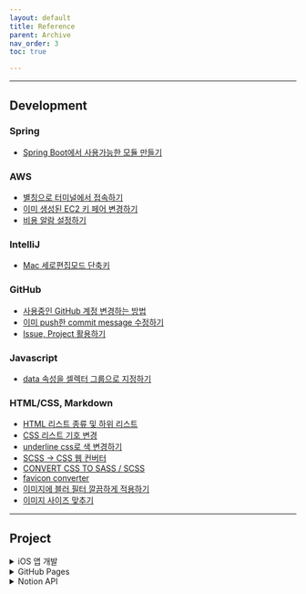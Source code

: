 ```yaml
---
layout: default
title: Reference
parent: Archive
nav_order: 3
toc: true

---
```


---
## Development
### Spring
- [Spring Boot에서 사용가능한 모듈 만들기](https://blog.naver.com/PostView.naver?blogId=writer0713&logNo=222249266550&parentCategoryNo=&categoryNo=83&viewDate=&isShowPopularPosts=false&from=postView)

### AWS
- [별칭으로 터미널에서 접속하기](https://soobarkbar.tistory.com/223)
- [이미 생성된 EC2 키 페어 변경하기](https://dev.classmethod.jp/articles/jw-try-changing-an-already-created-key-pair-for-amazon-ec2/)
- [비용 알람 설정하기](https://brunch.co.kr/@topasvga/3557)

### IntelliJ
- [Mac 세로편집모드 단축키](https://islet4you.tistory.com/entry/Intellij-%EC%84%B8%EB%A1%9C%ED%8E%B8%EC%A7%91%EB%AA%A8%EB%93%9C-%EC%A0%84%ED%99%98-%EB%8B%A8%EC%B6%95%ED%82%A4)


### GitHub
- [사용중인 GitHub 계정 변경하는 방법](https://www.lainyzine.com/ko/article/how-to-change-the-github-account-used-by-the-development-environment/)
- [이미 push한 commit message 수정하기](https://velog.io/@dev_bomdong/Git-%EC%9D%B4%EB%AF%B8-push%ED%95%9C-commit-message-%EC%88%98%EC%A0%95%ED%95%98%EA%B8%B0)
- [Issue, Project 활용하기](https://velog.io/@dohaeng0/GitHub-Project-Issue-%ED%99%9C%EC%9A%A9)

### Javascript
- [data 속성을 셀렉터 그룹으로 지정하기](https://stackoverflow.com/a/7084588)


### HTML/CSS, Markdown
- [HTML 리스트 종류 및 하위 리스트](http://lecturewebprogramming.blogspot.com/2012/09/html_30.html)
- [CSS 리스트 기호 변경](https://hadrysmateusz.com/blog/css-list-styling)
- [underline css로 색 변경하기](https://www.w3schools.com/cssref/css3_pr_text-decoration-color.php)
- [SCSS -> CSS 웹 컨버터](https://www.sassmeister.com/)
- [CONVERT CSS TO SASS / SCSS](https://css2sass.herokuapp.com/)
- [favicon converter](https://favicon.io/favicon-converter/)
- [이미지에 블러 필터 깔끔하게 적용하기](https://ncoding.tistory.com/22)
- [이미지 사이즈 맞추기](https://inpa.tistory.com/entry/CSS-%F0%9F%93%9A-%EC%9D%B4%EB%AF%B8%EC%A7%80-%EC%82%AC%EC%9D%B4%EC%A6%88-%EB%B9%84%EC%9C%A8-%EB%A7%9E%EC%B6%94%EB%8A%94-3%EA%B0%80%EC%A7%80-%EB%B0%A9%EB%B2%95-object-fit-background-size-position)

---

## Project

<details class="highlight p-5 mt-5" style="border-radius: 6px">
<summary class="text-purple-000 fw-500">iOS 앱 개발</summary>
<div markdown="1">

---
- **Appstore**
  - [앱스토어 배포 과정](https://velog.io/@heyksw/iOS-%EC%95%B1%EC%8A%A4%ED%86%A0%EC%96%B4-%EB%B0%B0%ED%8F%AC%EA%B3%BC%EC%A0%95)
- **Swift**
  - [Xcode에서 svg파일 사용하기](https://dinopia.tistory.com/6)
  - [한번에 App Icon 설정하기](https://baechukim.tistory.com/5)
- **SwiftUI**
  - [Binding 변수 주입하기 - Initialization](http://minsone.github.io/swiftui/swiftui-binding-initialize)
- **소셜 로그인**
  - [카카오 로그인](https://developers.kakao.com/docs/latest/ko/kakaologin/ios)
  - [구글 로그인](https://firebase.google.com/docs/auth/ios/google-signin)
  - [애플 로그인](https://blog.xmartlabs.com/blog/sign-in-with-apple-with-swiftui/)
- **푸시 알림**
  - [Firebase API DOC](https://firebase.google.com/docs/cloud-messaging/ios/receive?hl=ko)
  - [iOS 개인 개발자 등록](https://nebori.tistory.com/9)
  - [SwiftUI Push Handler](https://gist.github.com/prafullakumar/17b169885bb8defdd24bf9a7cdd84188#file-handlepushswiftui-swift)
  - [Spring Boot와 FCM 연동](https://kimseungjae.tistory.com/5)
  - [Firebase AppDelegate 예시](https://github.com/firebase/quickstart-ios/blob/master/messaging/MessagingExampleSwift/AppDelegate.swift)
  - [FCM을 사용한 Swift Push 알림만들기](https://m.blog.naver.com/PostView.nhn?blogId=whdals0&logNo=221117010124&proxyReferer=https:%2F%2Fwww.google.com%2F)
  - [iOS Firebase Push 사용하기](https://nicgoon.tistory.com/213)
</div>
</details>


<details class="highlight p-5 mt-5" style="border-radius: 6px">
<summary class="text-purple-000 fw-500">GitHub Pages</summary>
<div markdown="1">

---
- [M1 Mac에서 GitHub Pages - Jekyll 환경 설정하기](https://danaing.github.io/etc/2022/03/14/M1-mac-jekyll-setting.html)
- [Ruby 패키지 매니저 권한 에러 해결하기(Gem::FilePermissionError)](https://madplay.github.io/post/file-permission-error-while-executing-gem)
- [Jekyll 커맨드 명령어](https://jekyllrb.com/docs/usage/)
- [Liquid 문법](https://shopify.github.io/liquid/tags/control-flow/)
- [Lunr.js 한국어 검색 적용](https://github.com/olosia/olosia.github.io/commit/fda13ac8fd51c49dfcd81bbd4b726658668234c8)
- [GitHub 대신 jsdelivr CDN으로 Image 불러오기](https://chinsun9.github.io/2021/05/31/%EA%B9%83%ED%97%88%EB%B8%8C-%EB%B8%94%EB%A1%9C%EA%B7%B8-%EB%8A%90%EB%A6%B0-%EC%9B%B9-%ED%95%B4%EA%B2%B0%ED%95%98%EA%B8%B0/)
</div>
</details>


<details class="highlight p-5 mt-5" style="border-radius: 6px">
<summary class="text-purple-000 fw-500">Notion API</summary>
<div markdown="1">

---
- [Notion 통합 - 권한 부여](https://developers.notion.com/docs/authorization#integration-capabilities)
- [Notion API Postman Sample](https://www.postman.com/notionhq/workspace/notion-s-api-workspace/request/15568543-d23f8f9c-e220-46d8-9ac2-aab80b909a42)
- [DB 프로퍼티 타입별 JSON 값](https://developers.notion.com/reference/page-property-values#rich-text)
</div>
</details>
